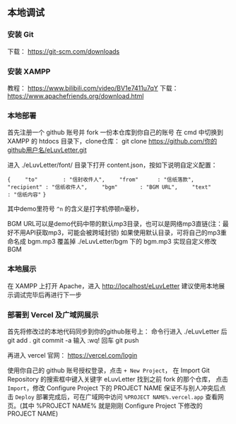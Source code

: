 ## 本地调试

### 安装 Git
下载： <https://git-scm.com/downloads>

### 安装 XAMPP
教程： <https://www.bilibili.com/video/BV1e7411u7qY>
下载： <https://www.apachefriends.org/download.html>

### 本地部署
首先注册一个 github 账号并 fork 一份本仓库到你自己的账号
在 cmd 中切换到 XAMPP 的 htdocs 目录下，clone仓库：
git clone https://github.com/你的github用户名/eLuvLetter.git

进入 ./eLuvLetter/font/ 目录下打开 content.json，按如下说明自定义配置：

`{`
`    "to"        : "信封收件人",`
`    "from"      : "信纸落款",`
`    "recipient" : "信纸收件人",`
`    "bgm"       : "BGM URL",`
`    "text"      : "信纸内容"`
`}`

其中demo里符号 `^n` 的含义是打字机停顿n毫秒，

BGM URL可以是demo代码中带的默认mp3目录，也可以是网络mp3直链(注：最好不用API获取mp3，可能会被跨域封锁)
如果使用默认目录，可将自己的mp3重命名成 bgm.mp3 覆盖掉 ./eLuvLetter/bgm 下的 bgm.mp3 实现自定义修改BGM

### 本地展示
在 XAMPP 上打开 Apache，进入 <http://localhost/eLuvLetter>
建议使用本地展示调试完毕后再进行下一步

### 部署到 Vercel 及广域网展示
首先将修改过的本地代码同步到你的github账号上：
命令行进入 ./eLuvLetter 后
git add .
git commit -a
输入 :wq! 回车
git push

再进入 vercel 官网： <https://vercel.com/login>

使用你自己的 github 账号授权登录，点击 `+ New Project`，
在 Import Git Repository 的搜索框中键入关键字 eLuvLetter 找到之前 fork 的那个仓库，
点击 `Import`，修改 Configure Project 下的 PROJECT NAME 
保证不与别人冲突后点击 `Deploy`
部署完成后，可在广域网中访问 `%PROJECT NAME%.vercel.app` 查看网页。(其中 %PROJECT NAME% 就是刚刚 Configure Project 下修改的 PROJECT NAME)